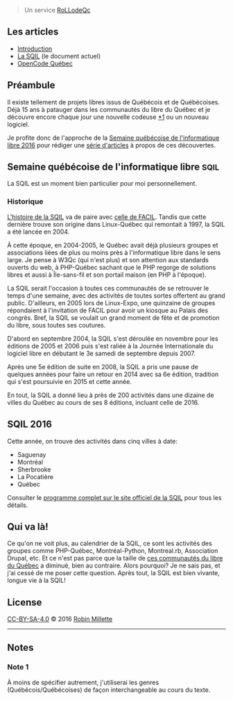 > Un service [RoLLodeQc][]

## Les articles

* [Introduction][snapshot-rollodeqc-1]
* [La SQIL][snapshot-rollodeqc-2] (le document actuel)
* [OpenCode Québec][snapshot-rollodeqc-3]

## Préambule
Il existe tellement de projets libres issus de Québécois et de Québécoises.
Déjà 15 ans à patauger dans les communautés du libre du Québec et
je découvre encore chaque jour une nouvelle codeuse [*1][] ou un nouveau logiciel.

Je profite donc de l'approche de la
[Semaine québécoise de l'informatique libre 2016][SQIL] pour rédiger
une [série d'articles][snapshot-rollodeqc-1] à propos de ces découvertes.

## Semaine québécoise de l'informatique libre <small>SQIL</small>
La SQIL est un moment bien particulier pour moi personnellement.

### Historique
[L'histoire de la SQIL][Chronologie de la SQIL] va de paire avec
[celle de FACIL][Chronologie de FACIL]. Tandis que cette dernière
trouve son origine dans Linux-Québec qui remontait à 1997, la SQIL
a été lancée en 2004.

À cette époque, en 2004-2005, le Québec avait déjà plusieurs groupes
et associations liées de plus ou moins près à l'informatique libre dans
le sens large. Je pense à W3Qc (qui n'est plus) et son attention aux
standards ouverts du web, à PHP-Québec sachant que le PHP regorge de
solutions libres et aussi à Île-sans-fil et son portail maison
(en PHP à l'époque).

La SQIL serait l'occasion à toutes ces communautés de se retrouver le
temps d'une semaine, avec des activités de toutes sortes offertent
au grand public. D'ailleurs, en 2005 lors de Linux-Expo, une quinzaine
de groupes répondaient à l'invitation de FACIL pour avoir un kiosque
au Palais des congrès. Bref, la SQIL se voulait un grand moment de fête
et de promotion du libre, sous toutes ses coutures.

D'abord en septembre 2004, la SQIL s'est déroulée en novembre pour les
éditions de 2005 et 2006 puis s'est raliée à la Journée Internationale
du logiciel libre en débutant le 3e samedi de septembre depuis 2007.

Après une 5e édition de suite en 2008, la SQIL a pris une pause de
quelques années pour faire un retour en 2014 avec sa 6e édition,
tradition qui s'est poursuivie en 2015 et cette année.

En tout, la SQIL a donné lieu à près de 200 activités dans une dizaine
de villes du Québec au cours de ses 8 éditions, incluant celle de 2016.

## SQIL 2016
Cette année, on trouve des activités dans cinq villes à date:
* Saguenay
* Montréal
* Sherbrooke
* La Pocatière
* Québec

Consulter le
[programme complet sur le site officiel de la SQIL][Activités SQIL 2016]
pour tous les détails.

## Qui va là!
Ce qu'on ne voit plus, au calendrier de la SQIL, ce sont les activités
des groupes comme PHP-Québec, Montréal-Python, Montreal.rb,
Association Drupal, etc. Et ce n'est pas parce que la taille de
[ces communautés du libre du Québec][Informatique libre au Québec] a diminué, bien au contraire.
Alors pourquoi? Je ne sais pas, et j'ai cessé de me poser cette
question. Après tout, la SQIL est bien vivante, longue vie à la SQIL!

## License
[CC-BY-SA-4.0][] © 2016 [Robin Millette][]

------

## Notes
### Note 1
À moins de spécifier autrement, j'utiliserai les genres (Québécois/Québécoises)
de façon interchangeable au cours du texte.

[*1]: #note-1
[RoLLodeQc]: <http://www.rollodeqc.com/>
[SQIL]: <http://2016.sqil.info/>
[CC-BY-SA-4.0]: cc-by-sa.md
[Robin Millette]: /
[Chronologie de FACIL]: <http://wiki.facil.qc.ca/view/Chronologie_de_FACIL>
[Chronologie de la SQIL]: <http://wiki.facil.qc.ca/view/Semaine_qu%C3%A9b%C3%A9coise_de_l'informatique_libre>
[Informatique libre au Québec]: <http://wiki.facil.qc.ca/view/Informatique_libre_au_Qu%C3%A9bec>
[Activités SQIL 2016]: <http://2016.sqil.info/activites/>
[snapshot-rollodeqc-1]: /snapshot-rollodeqc-1
[snapshot-rollodeqc-2]: /snapshot-rollodeqc-2
[snapshot-rollodeqc-3]: /snapshot-rollodeqc-3
